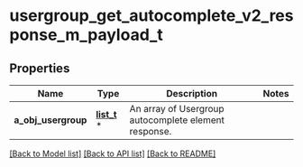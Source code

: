 # usergroup_get_autocomplete_v2_response_m_payload_t

## Properties
Name | Type | Description | Notes
------------ | ------------- | ------------- | -------------
**a_obj_usergroup** | [**list_t**](usergroup_autocomplete_element_response.md) \* | An array of Usergroup autocomplete element response. | 

[[Back to Model list]](../README.md#documentation-for-models) [[Back to API list]](../README.md#documentation-for-api-endpoints) [[Back to README]](../README.md)



